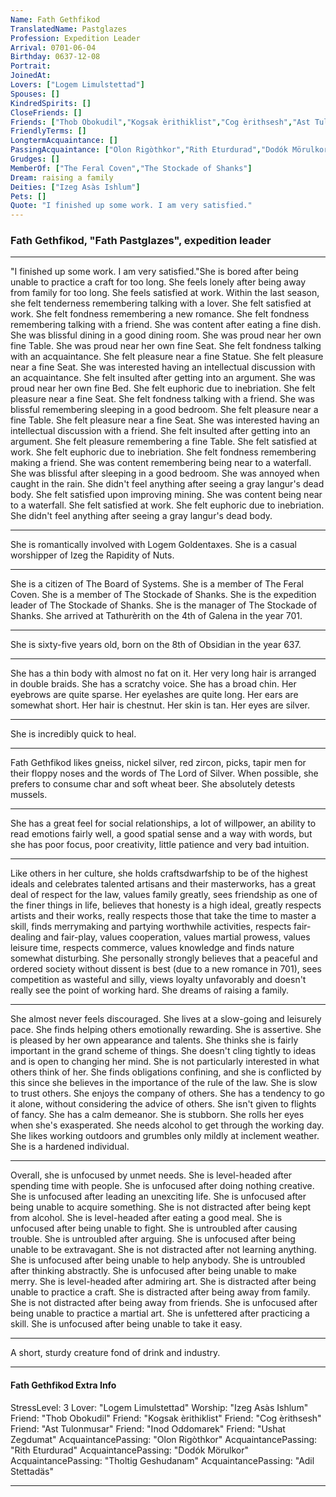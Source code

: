 ```yaml
---
Name: Fath Gethfikod
TranslatedName: Pastglazes
Profession: Expedition Leader    
Arrival: 0701-06-04
Birthday: 0637-12-08
Portrait:
JoinedAt: 
Lovers: ["Logem Limulstettad"]
Spouses: []
KindredSpirits: []
CloseFriends: []
Friends: ["Thob Obokudil","Kogsak èrithiklist","Cog èrithsesh","Ast Tulonmusar","Inod Oddomarek","Ushat Zegdumat"]
FriendlyTerms: []
LongtermAcquaintance: []
PassingAcquaintance: ["Olon Rigòthkor","Rith Eturdurad","Dodók Mörulkor","Tholtig Geshudanam","Adil Stettadäs"]
Grudges: []
MemberOf: ["The Feral Coven","The Stockade of Shanks"]
Dream: raising a family
Deities: ["Izeg Asàs Ishlum"]
Pets: []
Quote: "I finished up some work. I am very satisfied."
---
```


### Fath Gethfikod, "Fath Pastglazes", expedition leader 
 
***

"I finished up some work. I am very satisfied."She is bored after being unable to practice a craft for too long. She feels lonely after being away from family for too long. She feels satisfied at work. Within the last season, she felt tenderness remembering talking with a lover. She felt satisfied at work. She felt fondness remembering a new romance. She felt fondness remembering talking with a friend. She was content after eating a fine dish. She was blissful dining in a good dining room. She was proud near her own fine Table. She was proud near her own fine Seat. She felt fondness talking with an acquaintance. She felt pleasure near a fine Statue. She felt pleasure near a fine Seat. She was interested having an intellectual discussion with an acquaintance. She felt insulted after getting into an argument. She was proud near her own fine Bed. She felt euphoric due to inebriation. She felt pleasure near a fine Seat. She felt fondness talking with a friend. She was blissful remembering sleeping in a good bedroom. She felt pleasure near a fine Table. She felt pleasure near a fine Seat. She was interested having an intellectual discussion with a friend. She felt insulted after getting into an argument. She felt pleasure remembering a fine Table. She felt satisfied at work. She felt euphoric due to inebriation. She felt fondness remembering making a friend. She was content remembering being near to a waterfall. She was blissful after sleeping in a good bedroom. She was annoyed when caught in the rain. She didn't feel anything after seeing a gray langur's dead body. She felt satisfied upon improving mining. She was content being near to a waterfall. She felt satisfied at work. She felt euphoric due to inebriation. She didn't feel anything after seeing a gray langur's dead body. 
***

She is romantically involved with Logem Goldentaxes. She is a casual worshipper of Izeg the Rapidity of Nuts. 
***

She is a citizen of The Board of Systems. She is a member of The Feral Coven. She is a member of The Stockade of Shanks. She is the expedition leader of The Stockade of Shanks. She is the manager of The Stockade of Shanks. She arrived at Tathurèrith on the 4th of Galena in the year 701. 
***

She is sixty-five years old, born on the 8th of Obsidian in the year 637. 
***

She has a thin body with almost no fat on it. Her very long hair is arranged in double braids. She has a scratchy voice. She has a broad chin. Her eyebrows are quite sparse. Her eyelashes are quite long. Her ears are somewhat short. Her hair is chestnut. Her skin is tan. Her eyes are silver. 
***

She is incredibly quick to heal. 
***

Fath Gethfikod likes gneiss, nickel silver, red zircon, picks, tapir men for their floppy noses and the words of The Lord of Silver. When possible, she prefers to consume char and soft wheat beer. She absolutely detests mussels. 
***

She has a great feel for social relationships, a lot of willpower, an ability to read emotions fairly well, a good spatial sense and a way with words, but she has poor focus, poor creativity, little patience and very bad intuition. 
***

Like others in her culture, she holds craftsdwarfship to be of the highest ideals and celebrates talented artisans and their masterworks, has a great deal of respect for the law, values family greatly, sees friendship as one of the finer things in life, believes that honesty is a high ideal, greatly respects artists and their works, really respects those that take the time to master a skill, finds merrymaking and partying worthwhile activities, respects fair-dealing and fair-play, values cooperation, values martial prowess, values leisure time, respects commerce, values knowledge and finds nature somewhat disturbing. She personally strongly believes that a peaceful and ordered society without dissent is best (due to a new romance in 701), sees competition as wasteful and silly, views loyalty unfavorably and doesn't really see the point of working hard. She dreams of raising a family. 
***

She almost never feels discouraged. She lives at a slow-going and leisurely pace. She finds helping others emotionally rewarding. She is assertive. She is pleased by her own appearance and talents. She thinks she is fairly important in the grand scheme of things. She doesn't cling tightly to ideas and is open to changing her mind. She is not particularly interested in what others think of her. She finds obligations confining, and she is conflicted by this since she believes in the importance of the rule of the law. She is slow to trust others. She enjoys the company of others. She has a tendency to go it alone, without considering the advice of others. She isn't given to flights of fancy. She has a calm demeanor. She is stubborn. She rolls her eyes when she's exasperated. She needs alcohol to get through the working day. She likes working outdoors and grumbles only mildly at inclement weather. She is a hardened individual. 
***

Overall, she is unfocused by unmet needs. She is level-headed after spending time with people. She is unfocused after doing nothing creative. She is unfocused after leading an unexciting life. She is unfocused after being unable to acquire something. She is not distracted after being kept from alcohol. She is level-headed after eating a good meal. She is unfocused after being unable to fight. She is untroubled after causing trouble. She is untroubled after arguing. She is unfocused after being unable to be extravagant. She is not distracted after not learning anything. She is unfocused after being unable to help anybody. She is untroubled after thinking abstractly. She is unfocused after being unable to make merry. She is level-headed after admiring art. She is distracted after being unable to practice a craft. She is distracted after being away from family. She is not distracted after being away from friends. She is unfocused after being unable to practice a martial art. She is unfettered after practicing a skill. She is unfocused after being unable to take it easy. 
***

A short, sturdy creature fond of drink and industry. 
***

#### Fath Gethfikod Extra Info

StressLevel: 3
Lover: "Logem Limulstettad"
Worship: "Izeg Asàs Ishlum"
Friend: "Thob Obokudil"
Friend: "Kogsak èrithiklist"
Friend: "Cog èrithsesh"
Friend: "Ast Tulonmusar"
Friend: "Inod Oddomarek"
Friend: "Ushat Zegdumat"
AcquaintancePassing: "Olon Rigòthkor"
AcquaintancePassing: "Rith Eturdurad"
AcquaintancePassing: "Dodók Mörulkor"
AcquaintancePassing: "Tholtig Geshudanam"
AcquaintancePassing: "Adil Stettadäs"

***
